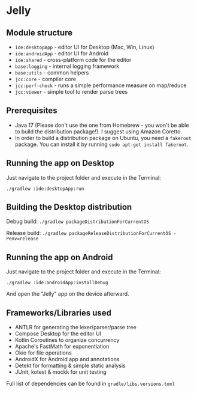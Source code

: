 # Jelly

## Module structure
- `ide:desktopApp` - editor UI for Desktop (Mac, Win, Linux)
- `ide:androidApp` - editor UI for Android
- `ide:shared` - cross-platform code for the editor
- `base:logging` - internal logging framework
- `base:utils` - common helpers
- `jcc:core` - compiler core
- `jcc:perf-check` - runs a simple performance measure on map/reduce
- `jcc:viewer` - simple tool to render parse trees

## Prerequisites
- Java 17 (Please don't use the one from Homebrew - you won't be able to build the distribution package!). I suggest using Amazon Coretto.
- In order to build a distribution package on Ubuntu, you need a `fakeroot` package. You can install it by running `sudo apt-get install fakeroot`.

## Running the app on Desktop
Just navigate to the project folder and execute in the Terminal:
```
./gradlew :ide:desktopApp:run
```

## Building the Desktop distribution

Debug build: `./gradlew packageDistributionForCurrentOS`

Release build: `./gradlew packageReleaseDistributionForCurrentOS -Penv=release`

## Running the app on Android
Just navigate to the project folder and execute in the Terminal:
```
./gradlew :ide:androidApp:installDebug
```
And open the "Jelly" app on the device afterward.

## Frameworks/Libraries used
- ANTLR for generating the lexer/parser/parse tree
- Compose Desktop for the editor UI
- Kotlin Coroutines to organize concurrency
- Apache's FastMath for exponentiation
- Okio for file operations
- AndroidX for Android app and annotations
- Detekt for formatting & simple static analysis
- JUnit, kotest & mockk for unit testing

Full list of dependencies can be found in `gradle/libs.versions.toml`
